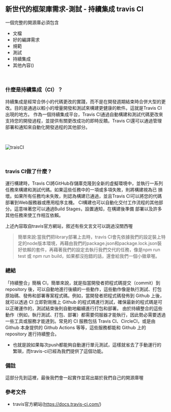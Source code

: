 ## 新世代的框架庫需求-測試 - 持續集成 travis CI
一個完整的開源庫必須包含
* 文檔
* 好的編譯需求
* 規範
* 測試
* 持續集成
* 其他內容()
</br>



### 什麼是持續集成（CI）？
持續集成是經常合併小的代碼更改的實踐，而不是在開發週期結束時合併大型的更改。目的是通過以較小的增量開發和測試來構建更健康的軟件。這就是Travis CI出現的地方。
作為一個持續集成平台，Travis CI通過自動構建和測試代碼更改來支持您的開發過程，並提供有關更改成功的即時反饋。Travis CI還可以通過管理部署和通知來自動化開發過程的其他部分。

</br>

![traisCI](https://raw.githubusercontent.com/tp953704/IT-Contest/master/img/%E6%8C%81%E7%BA%8C%E9%9B%86%E6%88%90/travis.png)

</br>

### travis CI做了什麼 ?
運行構建時，Travis CI將GitHub存儲庫克隆到全新的虛擬環境中，並執行一系列任務來構建和測試代碼。如果這些任務中的一項或多項失敗，則將構建視為已 損壞。如果所有任務均未失敗，則認為構建已通過，並且Travis CI可以將您的代碼部署到Web服務器或應用程序主機。
CI構建也可以自動化交付工作流程的其他部分。這意味著您可以通過Build Stages，設置通知，在構建後準備 部署以及許多其他任務來使工作相互依賴。

上述內容取自travis官方網站，敘述有些文言文可以跳過沒關西喔

> 簡單來說:當我們把library部署上去時，travis CI會先依據我們的設定裝上特定的node版本環境，再藉由我們的package.json和package.lock.json裝好依賴的套件，再藉著我們的設定去執行我們交代的任務，像是npm run test 或 npm run build，如果都沒抱錯的話，還會給我們一個小徽章喔。

### 總結

「持續整合」簡稱 CI，簡單來說，就是指當開發者把程式碼提交（commit）到 repository 後，可以自動地進行後續的一些動作，這些動作像是執行測試、打包原始碼、發佈和部署專案程式碼。例如，當開發者把程式碼發佈到 Github 上後，就可以透過 CI 立即對剛推上 Github 的程式碼進行測試，確保最新的程式碼是可以正確運作的，測試結束後則自動地繼續進行打包和部署。
由於持續整合的這些動作（例如，執行測試、打包、部署）都需要伺服器才能執行，因此勢必需要透過一些工具或服務才能達到。常見的 CI 服務包括 Travis CI、CircleCI，或是由 Github 本身提供的 Github Actions 等等，這些服務都能和 Github 上的 repository 進行持續整合。

- 也就是說如果每次push都能夠自動運行單元測試，這樣就省去了手動運行的繁瑣，而travis-ci已經為我們提供了這個功能。

### 備註
這部分先到這裡，最後我們會一起實作並寫出屬於我們自己的開源庫喔

### 參考文件
- travis官方網站(https://docs.travis-ci.com/)
